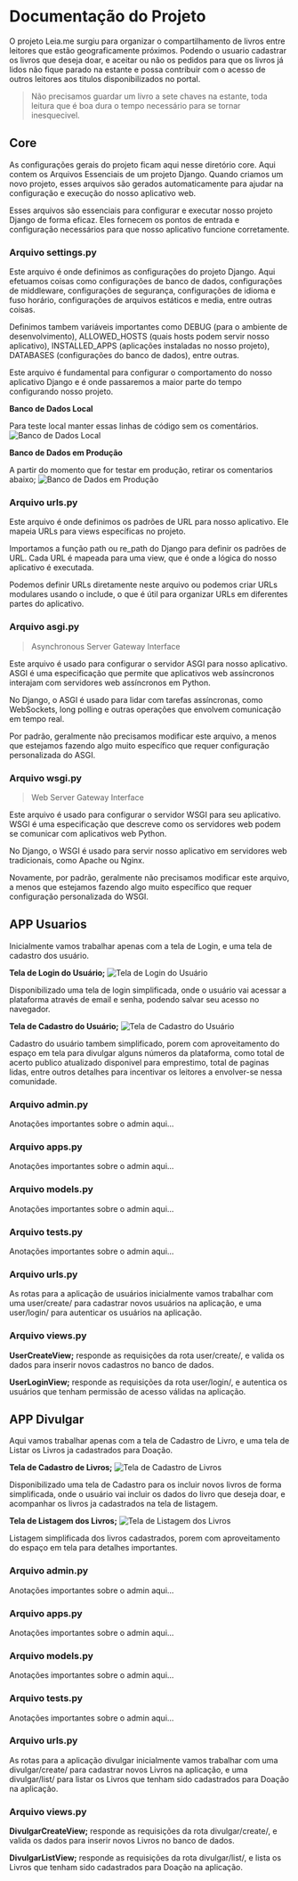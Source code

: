 # Documentação do Projeto

O projeto Leia.me surgiu para organizar o compartilhamento de livros entre leitores que estão geograficamente próximos. Podendo o usuario cadastrar os livros que deseja doar, e aceitar ou não os pedidos para que os livros já lidos não fique parado na estante e possa contribuir com o acesso de outros leitores aos titulos disponibilizados no portal.

>Não precisamos guardar um livro a sete chaves na estante, toda leitura que é boa dura o tempo necessário para se tornar inesquecivel.

## Core
As configurações gerais do projeto ficam aqui nesse diretório core. Aqui contem os Arquivos Essenciais de um projeto Django. Quando criamos um novo projeto, esses arquivos são gerados automaticamente para ajudar na configuração e execução do nosso aplicativo web.

Esses arquivos são essenciais para configurar e executar nosso projeto Django de forma eficaz. Eles fornecem os pontos de entrada e configuração necessários para que nosso aplicativo funcione corretamente.

### Arquivo settings.py
Este arquivo é onde definimos as configurações do projeto Django. Aqui efetuamos coisas como configurações de banco de dados, configurações de middleware, configurações de segurança, configurações de idioma e fuso horário, configurações de arquivos estáticos e media, entre outras coisas.

Definimos tambem variáveis importantes como DEBUG (para o ambiente de desenvolvimento), ALLOWED_HOSTS (quais hosts podem servir nosso aplicativo), INSTALLED_APPS (aplicações instaladas no nosso projeto), DATABASES (configurações do banco de dados), entre outras.

Este arquivo é fundamental para configurar o comportamento do nosso aplicativo Django e é onde passaremos a maior parte do tempo configurando nosso projeto.

**Banco de Dados Local**
  
  Para teste local manter essas linhas de código sem os comentários.
  ![Banco de Dados Local](./img/DbLocal.png)

**Banco de Dados em Produção**

  A partir do momento que for testar em produção, retirar os comentarios abaixo;
  ![Banco de Dados em Produção](./img/DbProducao.png)


### Arquivo urls.py
Este arquivo é onde definimos os padrões de URL para nosso aplicativo. Ele mapeia URLs para views específicas no projeto.

Importamos a função path ou re_path do Django para definir os padrões de URL. Cada URL é mapeada para uma view, que é onde a lógica do nosso aplicativo é executada.

Podemos definir URLs diretamente neste arquivo ou podemos criar URLs modulares usando o include, o que é útil para organizar URLs em diferentes partes do aplicativo.

### Arquivo asgi.py
>Asynchronous Server Gateway Interface

Este arquivo é usado para configurar o servidor ASGI para nosso aplicativo. ASGI é uma especificação que permite que aplicativos web assíncronos interajam com servidores web assíncronos em Python.

No Django, o ASGI é usado para lidar com tarefas assíncronas, como WebSockets, long polling e outras operações que envolvem comunicação em tempo real.

Por padrão, geralmente não precisamos modificar este arquivo, a menos que estejamos fazendo algo muito específico que requer configuração personalizada do ASGI.

### Arquivo wsgi.py
>Web Server Gateway Interface

Este arquivo é usado para configurar o servidor WSGI para seu aplicativo. WSGI é uma especificação que descreve como os servidores web podem se comunicar com aplicativos web Python.

No Django, o WSGI é usado para servir nosso aplicativo em servidores web tradicionais, como Apache ou Nginx.

Novamente, por padrão, geralmente não precisamos modificar este arquivo, a menos que estejamos fazendo algo muito específico que requer configuração personalizada do WSGI.

## APP Usuarios
Inicialmente vamos trabalhar apenas com a tela de Login, e uma tela de cadastro dos usuário.

**Tela de Login do Usuário;**
![Tela de Login do Usuário](./img/UsuarioLogin.png)

Disponibilizado uma tela de login simplificada, onde o usuário vai acessar a plataforma através de email e senha, podendo salvar seu acesso no navegador.

**Tela de Cadastro do Usuário;**
![Tela de Cadastro do Usuário](./img/UsuarioCadastro.png)

Cadastro do usuário tambem simplificado, porem com aproveitamento do espaço em tela para divulgar alguns números da plataforma, como total de acerto publico atualizado disponivel para emprestimo, total de paginas lidas, entre outros detalhes para incentivar os leitores a envolver-se nessa comunidade.

### Arquivo admin.py
Anotações importantes sobre o admin aqui...
### Arquivo apps.py
Anotações importantes sobre o admin aqui...
### Arquivo models.py
Anotações importantes sobre o admin aqui...
### Arquivo tests.py
Anotações importantes sobre o admin aqui...
### Arquivo urls.py
As rotas para a aplicação de usuários inicialmente vamos trabalhar com uma user/create/ para cadastrar novos usuários na aplicação, e uma user/login/ para autenticar os usuários na aplicação.

### Arquivo views.py
**UserCreateView;** responde as requisições da rota user/create/, e valida os dados para inserir novos cadastros no banco de dados.

**UserLoginView;** responde as requisições da rota user/login/, e autentica os usuários que tenham permissão de acesso válidas na aplicação.

## APP Divulgar
Aqui vamos trabalhar apenas com a tela de Cadastro de Livro, e uma tela de Listar os Livros ja cadastrados para Doação.

**Tela de Cadastro de Livros;**
![Tela de Cadastro de Livros](./img/CadastroLivro.png)

Disponibilizado uma tela de Cadastro para os incluir novos livros de forma simplificada, onde o usuário vai incluir os dados do livro que deseja doar, e acompanhar os livros ja cadastrados na tela de listagem.

**Tela de Listagem dos Livros;**
![Tela de Listagem dos Livros](./img/.png)

Listagem simplificada dos livros cadastrados, porem com aproveitamento do espaço em tela para detalhes importantes.

### Arquivo admin.py
Anotações importantes sobre o admin aqui...
### Arquivo apps.py
Anotações importantes sobre o admin aqui...
### Arquivo models.py
Anotações importantes sobre o admin aqui...
### Arquivo tests.py
Anotações importantes sobre o admin aqui...
### Arquivo urls.py
As rotas para a aplicação divulgar inicialmente vamos trabalhar com uma divulgar/create/ para cadastrar novos Livros na aplicação, e uma divulgar/list/ para listar os Livros que tenham sido cadastrados para Doação na aplicação.

### Arquivo views.py
**DivulgarCreateView;** responde as requisições da rota divulgar/create/, e valida os dados para inserir novos Livros no banco de dados.

**DivulgarListView;** responde as requisições da rota divulgar/list/, e lista os Livros que tenham sido cadastrados para Doação na aplicação.
